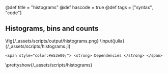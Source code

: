 @def title = "histograms"
@def hascode = true
@def tags = ["syntax", "code"]

## Histograms, bins and counts

\fig{/_assets/scripts/output/histograms.png}
\input{julia}{/_assets/scripts/histograms.jl}
~~~
<span style="color:#e53e00;"> <strong> Dependencies </strong> </span>
~~~
\prettyshow{/_assets/scripts/histograms}
